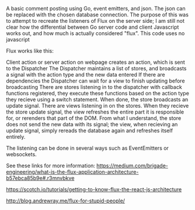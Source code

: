 A basic comment posting using Go, event emitters, and json. The json
can be replaced with the chosen database connection.
The purpose of this was to attempt to recreate the listeners of Flux 
on the server side; I am still not clear how the differential between
Go server code and client Javascript works out, and how much 
is actually considered "flux". This code uses no javascript

Flux works like this:

Client action or server action on webpage creates an action, which is sent to the Dispatcher
The Dispatcher maintains a list of stores, and broadcasts a signal with the action type and the new data entered
  If there are dependencies the Dispatcher can wait for a view to finish updating before broadcasting
There are stores listening in to the dispatcher with callback functions registered, they execute
these functions based on the action type they recieve using a switch statement. When done, the store
broadcasts an update signal.
There are views listening in on the stores. When they recieve the store update signal, the view
refreshes the entire part it is responsible for, or rerenders that part of the DOM.
From what I understand, the store does not send the new data with its signal; the view, 
when recieving an update signal, simply rereads the database again and refreshes itself entirely. 

The listening can be done in several ways such as EventEmitters or websockets.

See these links for more information:
https://medium.com/brigade-engineering/what-is-the-flux-application-architecture-b57ebca85b9e#.r3mnvbkve

https://scotch.io/tutorials/getting-to-know-flux-the-react-js-architecture

http://blog.andrewray.me/flux-for-stupid-people/

